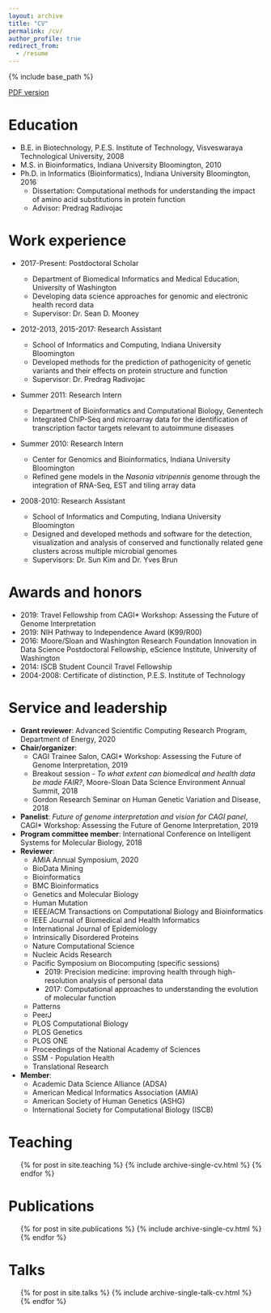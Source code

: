 ```yaml
---
layout: archive
title: "CV"
permalink: /cv/
author_profile: true
redirect_from:
  - /resume
---
```


{% include base_path %}

[PDF version](http://vpejaver.github.io/files/VikasPejaver_CV2020_Faculty.pdf)

Education
======
* B.E. in Biotechnology, P.E.S. Institute of Technology, Visveswaraya Technological University, 2008
* M.S. in Bioinformatics, Indiana University Bloomington, 2010
* Ph.D. in Informatics (Bioinformatics), Indiana University Bloomington, 2016
  * Dissertation: Computational methods for understanding the impact of amino acid substitutions in protein function
  * Advisor: Predrag Radivojac

Work experience
======
* 2017-Present: Postdoctoral Scholar
  * Department of Biomedical Informatics and Medical Education, University of Washington
  * Developing data science approaches for genomic and electronic health record data
  * Supervisor: Dr. Sean D. Mooney

* 2012-2013, 2015-2017: Research Assistant
  * School of Informatics and Computing, Indiana University Bloomington
  * Developed methods for the prediction of pathogenicity of genetic variants and their effects on protein structure and function
  * Supervisor: Dr. Predrag Radivojac

* Summer 2011: Research Intern
  * Department of Bioinformatics and Computational Biology, Genentech
  * Integrated ChIP-Seq and microarray data for the identification of transcription factor targets relevant to autoimmune diseases

* Summer 2010: Research Intern
  * Center for Genomics and Bioinformatics, Indiana University Bloomington
  * Refined gene models in the *Nasonia vitripennis* genome through the integration of RNA-Seq, EST and tiling array data

* 2008-2010: Research Assistant
  * School of Informatics and Computing, Indiana University Bloomington
  * Designed and developed methods and software for the detection, visualization and analysis of conserved and functionally related gene clusters across multiple microbial genomes
  * Supervisors: Dr. Sun Kim and Dr. Yves Brun

Awards and honors
======
* 2019: Travel Fellowship from CAGI\* Workshop: Assessing the Future of Genome Interpretation
* 2019: NIH Pathway to Independence Award (K99/R00)
* 2016: Moore/Sloan and Washington Research Foundation Innovation in Data Science Postdoctoral Fellowship, eScience Institute, University of Washington
* 2014: ISCB Student Council Travel Fellowship
* 2004-2008: Certificate of distinction, P.E.S. Institute of Technology

Service and leadership
======
* **Grant reviewer**: Advanced Scientific Computing Research Program, Department of Energy, 2020
* **Chair/organizer**:
  * CAGI Trainee Salon, CAGI\* Workshop: Assessing the Future of Genome Interpretation, 2019
  * Breakout session - *To what extent can biomedical and health data be made FAIR?*, Moore-Sloan Data Science Environment Annual Summit, 2018
  * Gordon Research Seminar on Human Genetic Variation and Disease, 2018
* **Panelist**: *Future of genome interpretation and vision for CAGI panel*, CAGI\* Workshop: Assessing the Future of Genome Interpretation, 2019
* **Program committee member**: International Conference on Intelligent Systems for Molecular Biology, 2018
* **Reviewer**:
  * AMIA Annual Symposium, 2020
  * BioData Mining
  * Bioinformatics
  * BMC Bioinformatics
  * Genetics and Molecular Biology
  * Human Mutation
  * IEEE/ACM Transactions on Computational Biology and Bioinformatics
  * IEEE Journal of Biomedical and Health Informatics
  * International Journal of Epidemiology
  * Intrinsically Disordered Proteins
  * Nature Computational Science
  * Nucleic Acids Research
  * Pacific Symposium on Biocomputing (specific sessions)
    * 2019: Precision medicine: improving health through high-resolution analysis of personal data
    * 2017: Computational approaches to understanding the evolution of molecular function
  * Patterns
  * PeerJ
  * PLOS Computational Biology
  * PLOS Genetics
  * PLOS ONE
  * Proceedings of the National Academy of Sciences
  * SSM - Population Health
  * Translational Research
* **Member**:
  * Academic Data Science Alliance (ADSA)
  * American Medical Informatics Association (AMIA)
  * American Society of Human Genetics (ASHG)
  * International Society for Computational Biology (ISCB)		

Teaching
======
  <ul>{% for post in site.teaching %}
    {% include archive-single-cv.html %}
  {% endfor %}</ul>

Publications
======
  <ul>{% for post in site.publications %}
    {% include archive-single-cv.html %}
  {% endfor %}</ul>

Talks
======
  <ul>{% for post in site.talks %}
    {% include archive-single-talk-cv.html %}
  {% endfor %}</ul>
  
